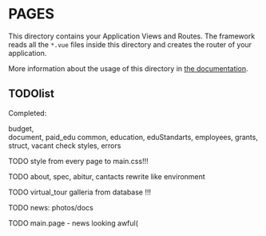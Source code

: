 # PAGES

This directory contains your Application Views and Routes.
The framework reads all the `*.vue` files inside this directory and creates the router of your application.

More information about the usage of this directory in [the documentation](https://nuxtjs.org/guide/routing).

## TODOlist

Completed:

budget,  
document,
paid_edu
common, education, eduStandarts, employees, grants, struct, vacant
check styles, errors

TODO style from every page to main.css!!!

TODO about, spec, abitur, cantacts rewrite like environment

TODO virtual_tour galleria from database !!!

TODO news: photos/docs

TODO main.page - news looking awful(
